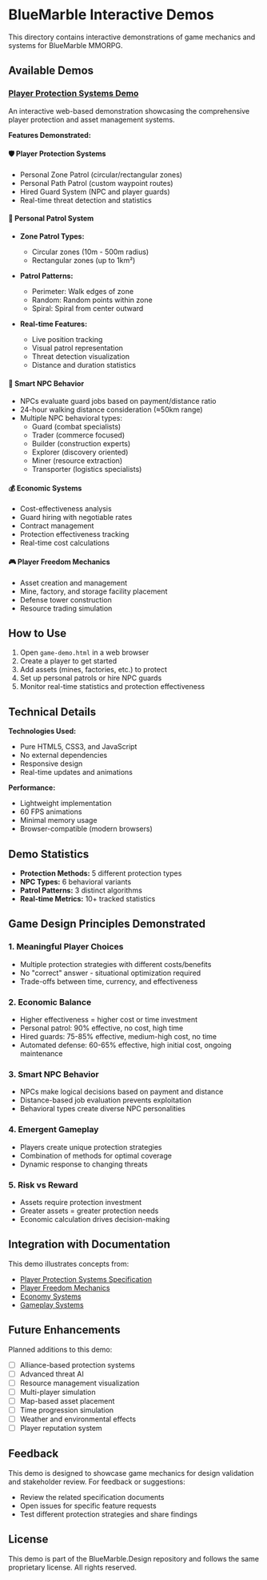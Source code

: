 # BlueMarble Interactive Demos

This directory contains interactive demonstrations of game mechanics and systems for BlueMarble MMORPG.

## Available Demos

### [Player Protection Systems Demo](./game-demo.html)

An interactive web-based demonstration showcasing the comprehensive player protection and asset management systems.

**Features Demonstrated:**

#### 🛡️ Player Protection Systems
- Personal Zone Patrol (circular/rectangular zones)
- Personal Path Patrol (custom waypoint routes)
- Hired Guard System (NPC and player guards)
- Real-time threat detection and statistics

#### 🚶 Personal Patrol System
- **Zone Patrol Types:**
  - Circular zones (10m - 500m radius)
  - Rectangular zones (up to 1km²)
  
- **Patrol Patterns:**
  - Perimeter: Walk edges of zone
  - Random: Random points within zone
  - Spiral: Spiral from center outward

- **Real-time Features:**
  - Live position tracking
  - Visual patrol representation
  - Threat detection visualization
  - Distance and duration statistics

#### 🤖 Smart NPC Behavior
- NPCs evaluate guard jobs based on payment/distance ratio
- 24-hour walking distance consideration (≈50km range)
- Multiple NPC behavioral types:
  - Guard (combat specialists)
  - Trader (commerce focused)
  - Builder (construction experts)
  - Explorer (discovery oriented)
  - Miner (resource extraction)
  - Transporter (logistics specialists)

#### 💰 Economic Systems
- Cost-effectiveness analysis
- Guard hiring with negotiable rates
- Contract management
- Protection effectiveness tracking
- Real-time cost calculations

#### 🎮 Player Freedom Mechanics
- Asset creation and management
- Mine, factory, and storage facility placement
- Defense tower construction
- Resource trading simulation

## How to Use

1. Open `game-demo.html` in a web browser
2. Create a player to get started
3. Add assets (mines, factories, etc.) to protect
4. Set up personal patrols or hire NPC guards
5. Monitor real-time statistics and protection effectiveness

## Technical Details

**Technologies Used:**
- Pure HTML5, CSS3, and JavaScript
- No external dependencies
- Responsive design
- Real-time updates and animations

**Performance:**
- Lightweight implementation
- 60 FPS animations
- Minimal memory usage
- Browser-compatible (modern browsers)

## Demo Statistics

- **Protection Methods:** 5 different protection types
- **NPC Types:** 6 behavioral variants
- **Patrol Patterns:** 3 distinct algorithms
- **Real-time Metrics:** 10+ tracked statistics

## Game Design Principles Demonstrated

### 1. Meaningful Player Choices
- Multiple protection strategies with different costs/benefits
- No "correct" answer - situational optimization required
- Trade-offs between time, currency, and effectiveness

### 2. Economic Balance
- Higher effectiveness = higher cost or time investment
- Personal patrol: 90% effective, no cost, high time
- Hired guards: 75-85% effective, medium-high cost, no time
- Automated defense: 60-65% effective, high initial cost, ongoing maintenance

### 3. Smart NPC Behavior
- NPCs make logical decisions based on payment and distance
- Distance-based job evaluation prevents exploitation
- Behavioral types create diverse NPC personalities

### 4. Emergent Gameplay
- Players create unique protection strategies
- Combination of methods for optimal coverage
- Dynamic response to changing threats

### 5. Risk vs Reward
- Assets require protection investment
- Greater assets = greater protection needs
- Economic calculation drives decision-making

## Integration with Documentation

This demo illustrates concepts from:
- [Player Protection Systems Specification](../../docs/gameplay/spec-player-protection-systems.md)
- [Player Freedom Mechanics](../../docs/gameplay/spec-player-freedom-mechanics.md)
- [Economy Systems](../../docs/systems/economy-systems.md)
- [Gameplay Systems](../../docs/systems/gameplay-systems.md)

## Future Enhancements

Planned additions to this demo:
- [ ] Alliance-based protection systems
- [ ] Advanced threat AI
- [ ] Resource management visualization
- [ ] Multi-player simulation
- [ ] Map-based asset placement
- [ ] Time progression simulation
- [ ] Weather and environmental effects
- [ ] Player reputation system

## Feedback

This demo is designed to showcase game mechanics for design validation and stakeholder review. For feedback or suggestions:
- Review the related specification documents
- Open issues for specific feature requests
- Test different protection strategies and share findings

## License

This demo is part of the BlueMarble.Design repository and follows the same proprietary license. All rights reserved.
